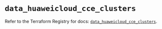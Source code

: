 # `data_huaweicloud_cce_clusters`

Refer to the Terraform Registry for docs: [`data_huaweicloud_cce_clusters`](https://registry.terraform.io/providers/huaweicloud/huaweicloud/1.71.1/docs/data-sources/cce_clusters).
